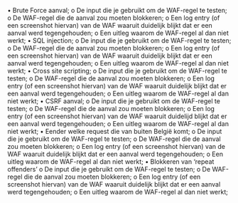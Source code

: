 • Brute Force aanval;
  o De input die je gebruikt om de WAF-regel te testen;
  o De WAF-regel die de aanval zou moeten blokkeren;
  o Een log entry (of een screenshot hiervan) van de WAF waaruit duidelijk blijkt dat er een aanval werd tegengehouden;
  o Een uitleg waarom de WAF-regel al dan niet werkt;
• SQL injection;
  o De input die je gebruikt om de WAF-regel te testen;
  o De WAF-regel die de aanval zou moeten blokkeren;
  o Een log entry (of een screenshot hiervan) van de WAF waaruit duidelijk blijkt dat er een aanval werd tegengehouden;
  o Een uitleg waarom de WAF-regel al dan niet werkt;
• Cross site scripting;
  o De input die je gebruikt om de WAF-regel te testen;
  o De WAF-regel die de aanval zou moeten blokkeren;
  o Een log entry (of een screenshot hiervan) van de WAF waaruit duidelijk blijkt dat er een aanval werd tegengehouden;
  o Een uitleg waarom de WAF-regel al dan niet werkt;
• CSRF aanval;
  o De input die je gebruikt om de WAF-regel te testen;
  o De WAF-regel die de aanval zou moeten blokkeren;
  o Een log entry (of een screenshot hiervan) van de WAF waaruit duidelijd blijkt dat er een aanval werd tegengehouden;
  o Een uitleg waarom de WAF-regel al dan niet werkt;
• Eender welke request die van buiten België komt;
  o De input die je gebruikt om de WAF-regel te testen;
  o De WAF-regel die de aanval zou moeten blokkeren;
  o Een log entry (of een screenshot hiervan) van de WAF waaruit duidelijk blijkt dat er een aanval werd tegengehouden;
  o Een uitleg waarom de WAF-regel al dan niet werkt;
• Blokkeren van ‘repeat offenders’
  o De input die je gebruikt om de WAF-regel te testen;
  o De WAF-regel die de aanval zou moeten blokkeren;
  o Een log entry (of een screenshot hiervan) van de WAF waaruit duidelijk blijkt dat er een aanval werd tegengehouden;
  o Een uitleg waarom de WAF-regel al dan niet werkt;
